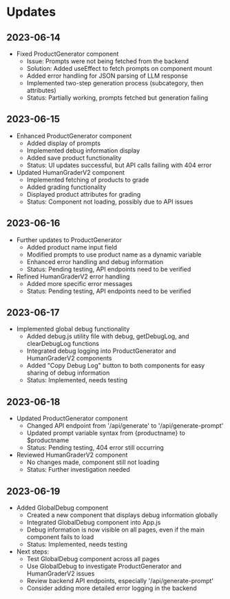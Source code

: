 # Updates

## 2023-06-14
- Fixed ProductGenerator component
  - Issue: Prompts were not being fetched from the backend
  - Solution: Added useEffect to fetch prompts on component mount
  - Added error handling for JSON parsing of LLM response
  - Implemented two-step generation process (subcategory, then attributes)
  - Status: Partially working, prompts fetched but generation failing

## 2023-06-15
- Enhanced ProductGenerator component
  - Added display of prompts
  - Implemented debug information display
  - Added save product functionality
  - Status: UI updates successful, but API calls failing with 404 error
- Updated HumanGraderV2 component
  - Implemented fetching of products to grade
  - Added grading functionality
  - Displayed product attributes for grading
  - Status: Component not loading, possibly due to API issues

## 2023-06-16
- Further updates to ProductGenerator
  - Added product name input field
  - Modified prompts to use product name as a dynamic variable
  - Enhanced error handling and debug information
  - Status: Pending testing, API endpoints need to be verified
- Refined HumanGraderV2 error handling
  - Added more specific error messages
  - Status: Pending testing, API endpoints need to be verified

## 2023-06-17
- Implemented global debug functionality
  - Added debug.js utility file with debug, getDebugLog, and clearDebugLog functions
  - Integrated debug logging into ProductGenerator and HumanGraderV2 components
  - Added "Copy Debug Log" button to both components for easy sharing of debug information
  - Status: Implemented, needs testing

## 2023-06-18
- Updated ProductGenerator component
  - Changed API endpoint from '/api/generate' to '/api/generate-prompt'
  - Updated prompt variable syntax from {productname} to $productname
  - Status: Pending testing, 404 error still occurring
- Reviewed HumanGraderV2 component
  - No changes made, component still not loading
  - Status: Further investigation needed

## 2023-06-19
- Added GlobalDebug component
  - Created a new component that displays debug information globally
  - Integrated GlobalDebug component into App.js
  - Debug information is now visible on all pages, even if the main component fails to load
  - Status: Implemented, needs testing
- Next steps:
  - Test GlobalDebug component across all pages
  - Use GlobalDebug to investigate ProductGenerator and HumanGraderV2 issues
  - Review backend API endpoints, especially '/api/generate-prompt'
  - Consider adding more detailed error logging in the backend